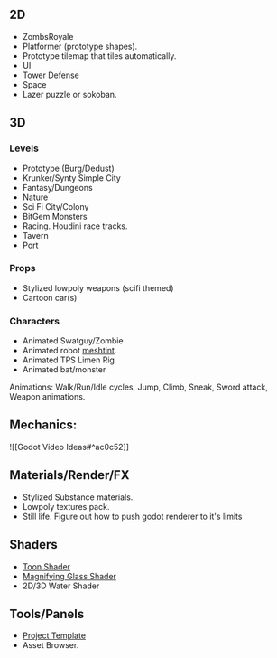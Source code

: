 ## 2D
- ZombsRoyale 
- Platformer (prototype shapes).
- Prototype tilemap that tiles automatically.
- UI
- Tower Defense
- Space
- Lazer puzzle or sokoban.

## 3D
### Levels
- Prototype (Burg/Dedust)
- Krunker/Synty Simple City 
- Fantasy/Dungeons
- Nature
- Sci Fi City/Colony
- BitGem Monsters
- Racing. Houdini race tracks.
- Tavern
- Port

### Props
-   Stylized lowpoly weapons (scifi themed)
-   Cartoon car(s)

### Characters
-   Animated Swatguy/Zombie
-   Animated robot [meshtint](https://www.youtube.com/watch?v=6xwdIv3VfaY).
-   Animated TPS Limen Rig
-   Animated bat/monster

Animations: Walk/Run/Idle cycles, Jump, Climb, Sneak, Sword attack, Weapon animations.

## Mechanics:
![[Godot Video Ideas#^ac0c52]]

## Materials/Render/FX
-   Stylized Substance materials.
-   Lowpoly textures pack.
-   Still life. Figure out how to push godot renderer to it's limits

## Shaders
- [Toon Shader](https://old.reddit.com/r/godot/comments/lmaash/i_created_a_small_but_flexible_toon_shader/)
- [Magnifying Glass Shader](https://old.reddit.com/r/godot/comments/hd3wr9/magnifying_glass_shader/)
- 2D/3D Water Shader

## Tools/Panels
- [Project Template](https://old.reddit.com/r/godot/comments/hzn33m/created_an_open_source_project_template_taking/)
- Asset Browser.